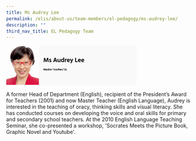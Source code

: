 ```yaml
---
title: Ms Audrey Lee
permalink: /elis/about-us/team-members/el-pedagogy/ms-audrey-lee/
description: ""
third_nav_title: EL Pedagogy Team
---
```

<img src="/images/ms%20audrey%20lee.png" 
     style="width:70%">
		 
A former Head of Department (English), recipient of the President’s Award for Teachers (2001) and now Master Teacher (English Language), Audrey is interested in the teaching of oracy, thinking skills and visual literacy. She has conducted courses on developing the voice and oral skills for primary and secondary school teachers. At the 2010 English Language Teaching Seminar, she co-presented a workshop, 'Socrates Meets the Picture Book, Graphic Novel and Youtube'.
